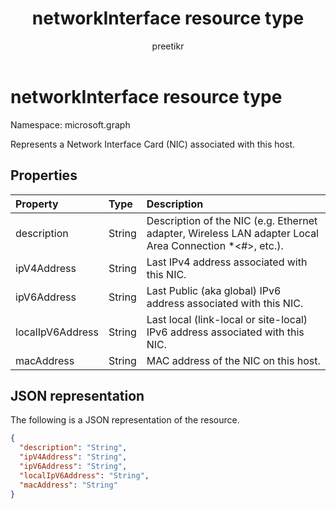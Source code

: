 ﻿---
title: "networkInterface resource type"
description: "Represents a Network Interface Card (NIC) associated with this host."
localization_priority: Normal
doc_type: resourcePageType
ms.prod: ""
author: "preetikr"
---

# networkInterface resource type

Namespace: microsoft.graph

Represents a Network Interface Card (NIC) associated with this host.

## Properties

| Property         | Type   | Description                                                                                            |
| :--------------- | :----- | :----------------------------------------------------------------------------------------------------- |
| description      | String | Description of the NIC (e.g. Ethernet adapter, Wireless LAN adapter Local Area Connection *<#>, etc.). |
| ipV4Address      | String | Last IPv4 address associated with this NIC.                                                            |
| ipV6Address      | String | Last Public (aka global) IPv6 address associated with this NIC.                                        |
| localIpV6Address | String | Last local (link-local or site-local) IPv6 address associated with this NIC.                           |
| macAddress       | String | MAC address of the NIC on this host.                                                                   |

## JSON representation

The following is a JSON representation of the resource.

<!-- {
  "blockType": "resource",
  "optionalProperties": [

  ],
  "@odata.type": "microsoft.graph.networkInterface"
}-->

```json
{
  "description": "String",
  "ipV4Address": "String",
  "ipV6Address": "String",
  "localIpV6Address": "String",
  "macAddress": "String"
}

```

<!-- uuid: 8fcb5dbc-d5aa-4681-8e31-b001d5168d79
2015-10-25 14:57:30 UTC -->

<!-- {
  "type": "#page.annotation",
  "description": "networkInterface resource",
  "keywords": "",
  "section": "documentation",
  "tocPath": ""
}-->
